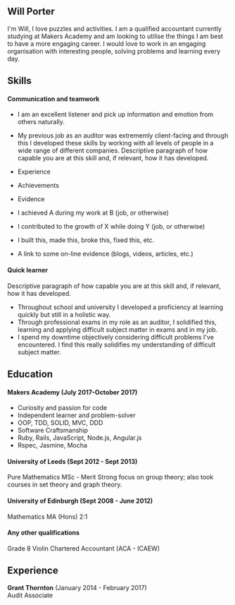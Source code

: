 ## Will Porter

I'm Will, I love puzzles and activities. I am a qualified accountant currently studying at Makers Academy and am looking to utilise the things I am best to have a more engaging career. I would love to work in an engaging organisation with interesting people, solving problems and learning every day.


## Skills

#### Communication and teamwork

- I am an excellent listener and pick up information and emotion from others naturally.
- My previous job as an auditor was extrememly client-facing and through this I developed these skills by working with all levels of people in a wide range of different companies.
Descriptive paragraph of how capable you are at this skill and, if relevant, how it has developed.

- Experience
- Achievements
- Evidence


- I achieved A during my work at B (job, or otherwise)
- I contributed to the growth of X while doing Y (job, or otherwise)
- I built this, made this, broke this, fixed this, etc.
- A link to some on-line evidence (blogs, videos, articles, etc.)

#### Quick learner

Descriptive paragraph of how capable you are at this skill and, if relevant, how it has developed.

- Throughout school and university I developed a proficiency at learning quickly but still in a holistic way.
- Through professional exams in my role as an auditor, I solidified this, learning and applying difficult subject matter in exams and in my job.
- I spend my downtime objectively considering difficult problems I've encountered. I find this really solidifies my understanding of difficult subject matter.

## Education

#### Makers Academy (July 2017-October 2017)

- Curiosity and passion for code
- Independent learner and problem-solver
- OOP, TDD, SOLID, MVC, DDD
- Software Craftsmanship
- Ruby, Rails, JavaScript, Node.js, Angular.js
- Rspec, Jasmine, Mocha

#### University of Leeds (Sept 2012 - Sept 2013)

Pure Mathematics MSc - Merit
Strong focus on group theory; also took courses in set theory and graph theory.

#### University of Edinburgh (Sept 2008 - June 2012)

Mathematics MA (Hons) 2:1


#### Any other qualifications

Grade 8 Violin
Chartered Accountant (ACA - ICAEW)

## Experience

**Grant Thornton** (January 2014 - February 2017)    
Audit Associate

